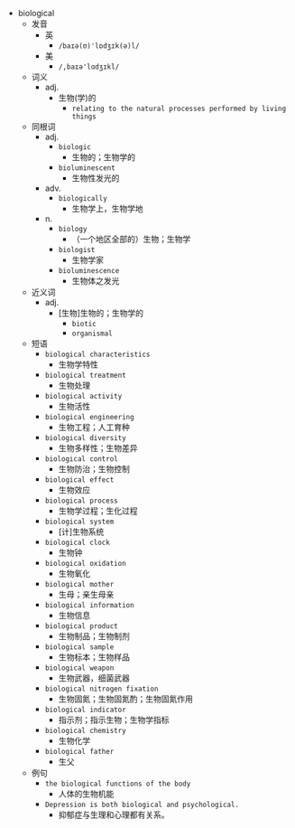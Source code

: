 - biological
  - 发音
    - 英
      - `/baɪə(ʊ)'lɒdʒɪk(ə)l/`
    - 美
      - `/,baɪə'lɑdʒɪkl/`
  - 词义
    - adj.
      - 生物(学)的
        - `relating to the natural processes performed by living things`
  - 同根词
    - adj.
      - `biologic`
        - 生物的；生物学的
      - `bioluminescent`
        - 生物性发光的
    - adv.
      - `biologically`
        - 生物学上，生物学地
    - n.
      - `biology`
        - （一个地区全部的）生物；生物学
      - `biologist`
        - 生物学家
      - `bioluminescence`
        - 生物体之发光
  - 近义词
    - adj.
      - [生物]生物的；生物学的
        - `biotic`
        - `organismal`
  - 短语
    - `biological characteristics`
      - 生物学特性 
    - `biological treatment`
      - 生物处理 
    - `biological activity`
      - 生物活性 
    - `biological engineering`
      - 生物工程；人工育种 
    - `biological diversity`
      - 生物多样性；生物差异 
    - `biological control`
      - 生物防治；生物控制 
    - `biological effect`
      - 生物效应 
    - `biological process`
      - 生物学过程；生化过程 
    - `biological system`
      - [计]生物系统 
    - `biological clock`
      - 生物钟 
    - `biological oxidation`
      - 生物氧化 
    - `biological mother`
      - 生母；亲生母亲 
    - `biological information`
      - 生物信息 
    - `biological product`
      - 生物制品；生物制剂 
    - `biological sample`
      - 生物标本；生物样品 
    - `biological weapon`
      - 生物武器，细菌武器 
    - `biological nitrogen fixation`
      - 生物固氮；生物固氮酌；生物固氮作用 
    - `biological indicator`
      - 指示剂；指示生物；生物学指标 
    - `biological chemistry`
      - 生物化学 
    - `biological father`
      - 生父 
  - 例句
    - `the biological functions of the body`
      - 人体的生物机能
    - `Depression is both biological and psychological.`
      - 抑郁症与生理和心理都有关系。

